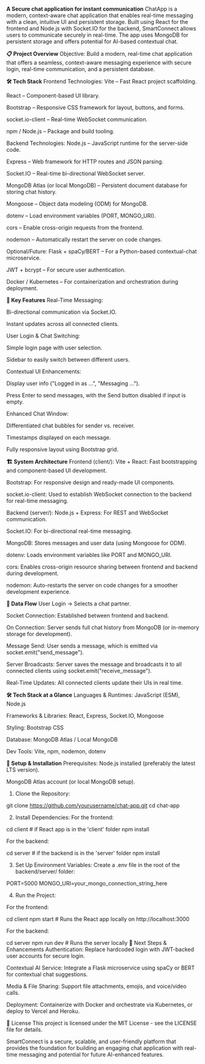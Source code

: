 **A Secure chat application for instant communication**
ChatApp is a modern, context-aware chat application that enables real-time messaging with a clean, intuitive UI and persistent storage. Built using React for the frontend and Node.js with Socket.IO for the backend, SmartConnect allows users to communicate securely in real-time. The app uses MongoDB for persistent storage and offers potential for AI-based contextual chat.

**📋 Project Overview**
Objective:
Build a modern, real-time chat application that offers a seamless, context-aware messaging experience with secure login, real-time communication, and a persistent database.

**🛠️ Tech Stack**
Frontend Technologies:
Vite – Fast React project scaffolding.

React – Component-based UI library.

Bootstrap – Responsive CSS framework for layout, buttons, and forms.

socket.io-client – Real-time WebSocket communication.

npm / Node.js – Package and build tooling.

Backend Technologies:
Node.js – JavaScript runtime for the server-side code.

Express – Web framework for HTTP routes and JSON parsing.

Socket.IO – Real-time bi-directional WebSocket server.

MongoDB Atlas (or local MongoDB) – Persistent document database for storing chat history.

Mongoose – Object data modeling (ODM) for MongoDB.

dotenv – Load environment variables (PORT, MONGO_URI).

cors – Enable cross-origin requests from the frontend.

nodemon – Automatically restart the server on code changes.

Optional/Future:
Flask + spaCy/BERT – For a Python-based contextual-chat microservice.

JWT + bcrypt – For secure user authentication.

Docker / Kubernetes – For containerization and orchestration during deployment.

**🔑 Key Features**
Real-Time Messaging:

Bi-directional communication via Socket.IO.

Instant updates across all connected clients.

User Login & Chat Switching:

Simple login page with user selection.

Sidebar to easily switch between different users.

Contextual UI Enhancements:

Display user info ("Logged in as ...", "Messaging ...").

Press Enter to send messages, with the Send button disabled if input is empty.

Enhanced Chat Window:

Differentiated chat bubbles for sender vs. receiver.

Timestamps displayed on each message.

Fully responsive layout using Bootstrap grid.

**🏗 System Architecture**
Frontend (client/):
Vite + React: Fast bootstrapping and component-based UI development.

Bootstrap: For responsive design and ready-made UI components.

socket.io-client: Used to establish WebSocket connection to the backend for real-time messaging.

Backend (server/):
Node.js + Express: For REST and WebSocket communication.

Socket.IO: For bi-directional real-time messaging.

MongoDB: Stores messages and user data (using Mongoose for ODM).

dotenv: Loads environment variables like PORT and MONGO_URI.

cors: Enables cross-origin resource sharing between frontend and backend during development.

nodemon: Auto-restarts the server on code changes for a smoother development experience.

**🔄 Data Flow**
User Login → Selects a chat partner.

Socket Connection: Established between frontend and backend.

On Connection: Server sends full chat history from MongoDB (or in-memory storage for development).

Message Send: User sends a message, which is emitted via socket.emit("send_message").

Server Broadcasts: Server saves the message and broadcasts it to all connected clients using socket.emit("receive_message").

Real-Time Updates: All connected clients update their UIs in real time.

**🛠 Tech Stack at a Glance**
Languages & Runtimes: JavaScript (ESM), Node.js

Frameworks & Libraries: React, Express, Socket.IO, Mongoose

Styling: Bootstrap CSS

Database: MongoDB Atlas / Local MongoDB

Dev Tools: Vite, npm, nodemon, dotenv

**🚀 Setup & Installation**
Prerequisites:
Node.js installed (preferably the latest LTS version).

MongoDB Atlas account (or local MongoDB setup).

1. Clone the Repository:

git clone https://github.com/yourusername/chat-app.git
cd chat-app

2. Install Dependencies:
For the frontend:


cd client  # if React app is in the 'client' folder
npm install

For the backend:

cd server  # if the backend is in the 'server' folder
npm install

3. Set Up Environment Variables:
Create a .env file in the root of the backend/server/ folder:


PORT=5000
MONGO_URI=your_mongo_connection_string_here

4. Run the Project:
   
For the frontend:


cd client
npm start  # Runs the React app locally on http://localhost:3000

For the backend:


cd server
npm run dev  # Runs the server locally
🚀 Next Steps & Enhancements
Authentication: Replace hardcoded login with JWT-backed user accounts for secure login.

Contextual AI Service: Integrate a Flask microservice using spaCy or BERT for contextual chat suggestions.

Media & File Sharing: Support file attachments, emojis, and voice/video calls.

Deployment: Containerize with Docker and orchestrate via Kubernetes, or deploy to Vercel and Heroku.

📝 License
This project is licensed under the MIT License - see the LICENSE file for details.

SmartConnect is a secure, scalable, and user-friendly platform that provides the foundation for building an engaging chat application with real-time messaging and potential for future AI-enhanced features.

